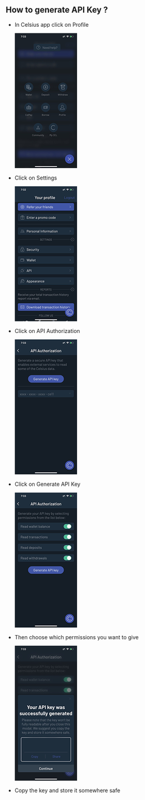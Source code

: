 ## How to generate API Key ?

- In Celsius app click on Profile 

    ![API Partner Overview](assets/images/profile.png)
- Click on Settings

    ![API Partner Overview](assets/images/settings.png)
- Click on API Authorization

    ![API Partner Overview](assets/images/generateKey.png)
- Click on Generate API Key

    ![API Partner Overview](assets/images/choosePermissions.png)
- Then choose which permissions you want to give 

    ![API Partner Overview](assets/images/successfully.png)
- Copy the key and store it somewhere safe


